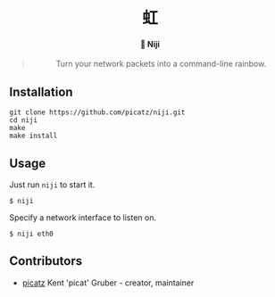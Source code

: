 <div align="center">

# 虹 

#### 🌈 **Niji**

> Turn your network packets into a command-line rainbow.

</div>

## Installation

```shell
git clone https://github.com/picatz/niji.git
cd niji
make
make install
```

## Usage

Just run `niji` to start it.
```
$ niji
```

Specify a network interface to listen on.
```
$ niji eth0
```

## Contributors

- [picatz](https://github.com/picatz) Kent 'picat' Gruber - creator, maintainer
